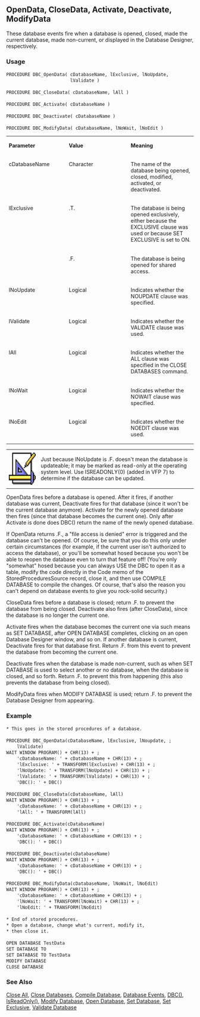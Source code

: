 ## OpenData, CloseData, Activate, Deactivate, ModifyData

These database events fire when a database is opened, closed, made the current database, made non-current, or displayed in the Database Designer, respectively.

### Usage

```foxpro
PROCEDURE DBC_OpenData( cDatabaseName, lExclusive, lNoUpdate,
                        lValidate )

PROCEDURE DBC_CloseData( cDatabaseName, lAll )

PROCEDURE DBC_Activate( cDatabaseName )

PROCEDURE DBC_Deactivate( cDatabaseName )

PROCEDURE DBC_ModifyData( cDatabaseName, lNoWait, lNoEdit )
```
<table>
<tr>
  <td width="32%" valign="top">
  <p><b>Parameter</b></p>
  </td>
  <td width="23%" valign="top">
  <p><b>Value</b></p>
  </td>
  <td width="45%" valign="top">
  <p><b>Meaning</b></p>
  </td>
 </tr>
<tr>
  <td width="32%" valign="top">
  <p>cDatabaseName</p>
  </td>
  <td width="23%" valign="top">
  <p>Character</p>
  </td>
  <td width="45%" valign="top">
  <p>The name of the database being opened, closed, modified, activated, or deactivated.</p>
  </td>
 </tr>
<tr>
  <td width="32%" rowspan="2" valign="top">
  <p>lExclusive</p>
  </td>
  <td width="23%" valign="top">
  <p>.T.</p>
  </td>
  <td width="45%" valign="top">
  <p>The database is being opened exclusively, either because the EXCLUSIVE clause was used or because SET EXCLUSIVE is set to ON.</p>
  </td>
 </tr>
<tr>
  <td width="33%" valign="top">
  <p>.F.</p>
  </td>
  <td width="67%" valign="top">
  <p>The database is being opened for shared access.</p>
  </td>
 </tr>
<tr>
  <td width="32%" valign="top">
  <p>lNoUpdate</p>
  </td>
  <td width="23%" valign="top">
  <p>Logical</p>
  </td>
  <td width="45%" valign="top">
  <p>Indicates whether the NOUPDATE clause was specified.</p>
  </td>
 </tr>
<tr>
  <td width="32%" valign="top">
  <p>lValidate</p>
  </td>
  <td width="23%" valign="top">
  <p>Logical</p>
  </td>
  <td width="45%" valign="top">
  <p>Indicates whether the VALIDATE clause was used.</p>
  </td>
 </tr>
<tr>
  <td width="32%" valign="top">
  <p>lAll</p>
  </td>
  <td width="23%" valign="top">
  <p>Logical</p>
  </td>
  <td width="45%" valign="top">
  <p>Indicates whether the ALL clause was specified in the CLOSE DATABASES command.</p>
  </td>
 </tr>
<tr>
  <td width="32%" valign="top">
  <p>lNoWait</p>
  </td>
  <td width="23%" valign="top">
  <p>Logical</p>
  </td>
  <td width="45%" valign="top">
  <p>Indicates whether the NOWAIT clause was specified.</p>
  </td>
 </tr>
<tr>
  <td width="32%" valign="top">
  <p>lNoEdit</p>
  </td>
  <td width="23%" valign="top">
  <p>Logical</p>
  </td>
  <td width="45%" valign="top">
  <p>Indicates whether the NOEDIT clause was used.</p>
  </td>
 </tr>
</table>

<table>
<tr>
  <td width="17%" valign="top">
<img width="95" height="95" src="design.gif">
  </td>
  <td width="83%">
  <p>Just because lNoUpdate is .F. doesn't mean the database is updateable; it may be marked as read-only at the operating system level. Use ISREADONLY(0) (added in VFP 7) to determine if the database can be updated.</p>
  </td>
 </tr>
</table>

OpenData fires before a database is opened. After it fires, if another database was current, Deactivate fires for that database (since it won't be the current database anymore). Activate for the newly opened database then fires (since that database becomes the current one). Only after Activate is done does DBC() return the name of the newly opened database.

If OpenData returns .F., a "file access is denied" error is triggered and the database can't be opened. Of course, be sure that you do this only under certain circumstances (for example, if the current user isn't authorized to access the database), or you'll be somewhat hosed because you won't be able to reopen the database even to turn that feature off! (You're only "somewhat" hosed because you can always USE the DBC to open it as a table, modify the code directly in the Code memo of the StoredProceduresSource record, close it, and then use COMPILE DATABASE to compile the changes. Of course, that's also the reason you can't depend on database events to give you rock-solid security.)

CloseData fires before a database is closed; return .F. to prevent the database from being closed. Deactivate also fires (after CloseData), since the database is no longer the current one.

Activate fires when the database becomes the current one via such means as SET DATABASE, after OPEN DATABASE completes, clicking on an open Database Designer window, and so on. If another database is current, Deactivate fires for that database first. Return .F. from this event to prevent the database from becoming the current one.

Deactivate fires when the database is made non-current, such as when SET DATABASE is used to select another or no database, when the database is closed, and so forth. Return .F. to prevent this from happening (this also prevents the database from being closed).

ModifyData fires when MODIFY DATABASE is used; return .F. to prevent the Database Designer from appearing.

### Example

```foxpro
* This goes in the stored procedures of a database.

PROCEDURE DBC_OpenData(cDatabaseName, lExclusive, lNoupdate, ;
    lValidate)
WAIT WINDOW PROGRAM() + CHR(13) + ;
    'cDatabaseName: ' + cDatabaseName + CHR(13) + ;
    'lExclusive: ' + TRANSFORM(lExclusive) + CHR(13) + ;
    'lNoUpdate: ' + TRANSFORM(lNoUpdate) + CHR(13) + ;
    'lValidate: ' + TRANSFORM(lValidate) + CHR(13) + ;
    'DBC(): ' + DBC()

PROCEDURE DBC_CloseData(cDatabaseName, lAll)
WAIT WINDOW PROGRAM() + CHR(13) + ;
    'cDatabaseName: ' + cDatabaseName + CHR(13) + ;
    'lAll: ' + TRANSFORM(lAll)

PROCEDURE DBC_Activate(cDatabaseName)
WAIT WINDOW PROGRAM() + CHR(13) + ;
    'cDatabaseName: ' + cDatabaseName + CHR(13) + ;
    'DBC(): ' + DBC()

PROCEDURE DBC_Deactivate(cDatabaseName)
WAIT WINDOW PROGRAM() + CHR(13) + ;
    'cDatabaseName: ' + cDatabaseName + CHR(13) + ;
    'DBC(): ' + DBC()

PROCEDURE DBC_ModifyData(cDatabaseName, lNoWait, lNoEdit)
WAIT WINDOW PROGRAM() + CHR(13) + ;
    'cDatabaseName: ' + cDatabaseName + CHR(13) + ;
    'lNoWait: ' + TRANSFORM(lNoWait) + CHR(13) + ;
    'lNoEdit: ' + TRANSFORM(lNoEdit)

* End of stored procedures.
* Open a database, change what's current, modify it,
* then close it.

OPEN DATABASE TestData
SET DATABASE TO
SET DATABASE TO TestData
MODIFY DATABASE
CLOSE DATABASE
```
### See Also

[Close All](s4g584.md), [Close Databases](s4g316.md), [Compile Database](s4g586.md), [Database Events](s4g900.md), [DBC()](s4g317.md), [IsReadOnly()](s4g371.md), [Modify Database](s4g320.md), [Open Database](s4g316.md), [Set Database](s4g317.md), [Set Exclusive](s4g205.md), [Validate Database](s4g319.md)